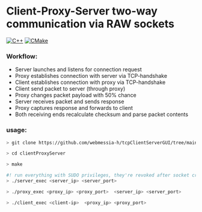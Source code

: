 # Client-Proxy-Server two-way communication via RAW sockets

<p>
<a href="#"><img alt="C++" src = "https://img.shields.io/badge/C%2B%2B%2017-black.svg?style=for-the-badge&logo=cplusplus&logoColor=white"></a>
<a href="#"><img alt="CMake" src="https://img.shields.io/badge/Make-black?style=for-the-badge&logo=gnu&logoColor=white"></a>
</p>

<h3>Workflow:</h3>
<p>
<ul>
<li>Server launches and listens for connection request</li>
  
<li>Proxy establishes connection with server via TCP-handshake</li>

<li>Client establishes connection with proxy via TCP-handshake </li>

<li>Client send packet to server (through proxy)</li>

<li>Proxy changes packet payload with 50% chance</li>

<li>Server receives packet and sends response</li>

<li>Proxy captures response and forwards to client</li>

<li>Both receiving ends recalculate checksum and parse packet contents</li>
</ul>
</p>

<h3>usage:</h3>

```bash
> git clone https://github.com/webmessia-h/tcpClientServerGUI/tree/main

> cd clientProxyServer

> make

#! run everything with SUDO privileges, they're revoked after socket creation
> ./server_exec <server_ip> <server_port>

> ./proxy_exec <proxy_ip> <proxy_port>  <server_ip> <server_port>

> ./client_exec <client-ip>  <proxy_ip> <proxy_port>
```

